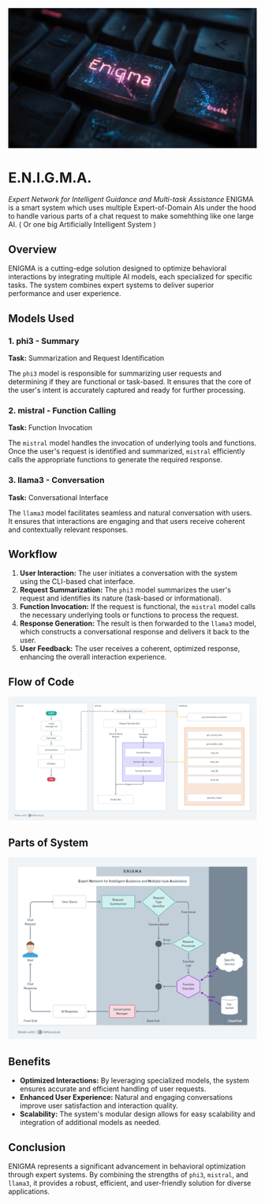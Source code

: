 <img src="assets/images/Enigma_logo.jpeg" style="width:50em">
</img>

# E.N.I.G.M.A.

*Expert Network for Intelligent Guidance and Multi-task Assistance*
ENIGMA is a smart system which uses multiple Expert-of-Domain AIs under the hood to handle various parts of a chat request to make somehthing like one large AI. ( Or one big Artificially Intelligent System )

## Overview

ENIGMA is a cutting-edge solution designed to optimize behavioral interactions by integrating multiple AI models, each specialized for specific tasks. The system combines expert systems to deliver superior performance and user experience.

## Models Used

### 1. phi3 - Summary
**Task:** Summarization and Request Identification

The `phi3` model is responsible for summarizing user requests and determining if they are functional or task-based. It ensures that the core of the user's intent is accurately captured and ready for further processing.

### 2. mistral - Function Calling
**Task:** Function Invocation

The `mistral` model handles the invocation of underlying tools and functions. Once the user's request is identified and summarized, `mistral` efficiently calls the appropriate functions to generate the required response.

### 3. llama3 - Conversation
**Task:** Conversational Interface

The `llama3` model facilitates seamless and natural conversation with users. It ensures that interactions are engaging and that users receive coherent and contextually relevant responses.

## Workflow

1. **User Interaction:** The user initiates a conversation with the system using the CLI-based chat interface.
2. **Request Summarization:** The `phi3` model summarizes the user's request and identifies its nature (task-based or informational).
3. **Function Invocation:** If the request is functional, the `mistral` model calls the necessary underlying tools or functions to process the request.
4. **Response Generation:** The result is then forwarded to the `llama3` model, which constructs a conversational response and delivers it back to the user.
5. **User Feedback:** The user receives a coherent, optimized response, enhancing the overall interaction experience.

## Flow of Code
![Flow of Code - Tech Stack](<assets/images/Flow of Code.png>)

## Parts of System
![Technology Stack](<assets/images/System Diagram.png>)

## Benefits

- **Optimized Interactions:** By leveraging specialized models, the system ensures accurate and efficient handling of user requests.
- **Enhanced User Experience:** Natural and engaging conversations improve user satisfaction and interaction quality.
- **Scalability:** The system's modular design allows for easy scalability and integration of additional models as needed.

## Conclusion

ENIGMA represents a significant advancement in behavioral optimization through expert systems. By combining the strengths of `phi3`, `mistral`, and `llama3`, it provides a robust, efficient, and user-friendly solution for diverse applications.
